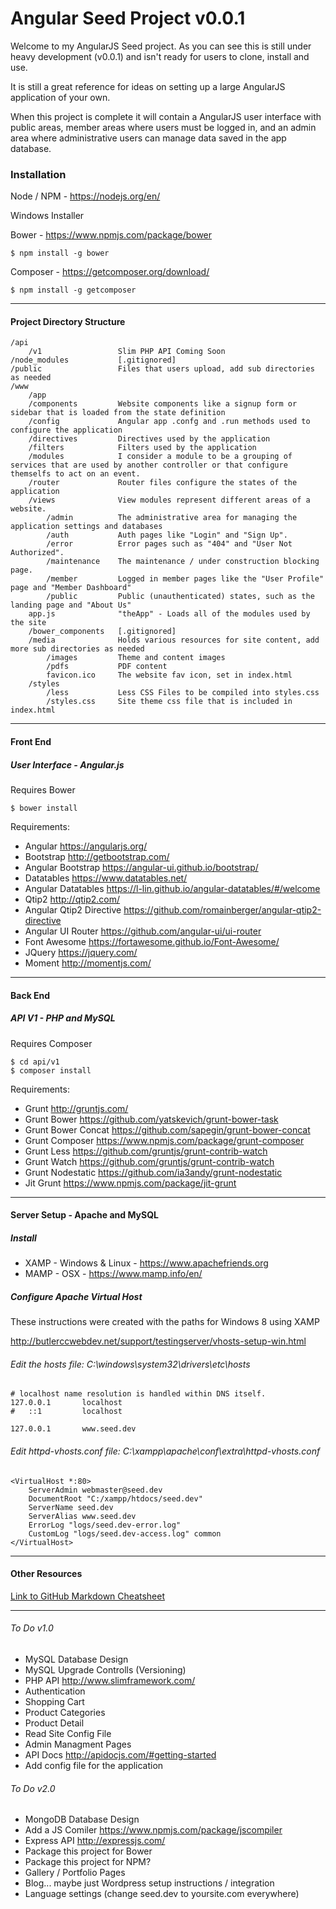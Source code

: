 # Angular Seed Project v0.0.1

Welcome to my AngularJS Seed project. As you can see this is still under heavy development (v0.0.1) and isn't ready for users to clone, install and use.

It is still a great reference for ideas on setting up a large AngularJS application of your own.

When this project is complete it will contain a AngularJS user interface with public areas, member areas where users must be logged in, and an admin area where administrative users can manage data saved in the app database.


### Installation

Node / NPM - https://nodejs.org/en/

Windows Installer

Bower - https://www.npmjs.com/package/bower

```
$ npm install -g bower
```

Composer - https://getcomposer.org/download/

```
$ npm install -g getcomposer
```

---

#### Project Directory Structure

```
/api
    /v1                 Slim PHP API Coming Soon
/node_modules           [.gitignored]
/public                 Files that users upload, add sub directories as needed
/www
    /app
    /components         Website components like a signup form or sidebar that is loaded from the state definition
    /config             Angular app .confg and .run methods used to configure the application
    /directives         Directives used by the application
    /filters            Filters used by the application
    /modules            I consider a module to be a grouping of services that are used by another controller or that configure themselfs to act on an event.
    /router             Router files configure the states of the application
    /views              View modules represent different areas of a website.
        /admin          The administrative area for managing the application settings and databases
        /auth           Auth pages like "Login" and "Sign Up".
        /error          Error pages such as "404" and "User Not Authorized".
        /maintenance    The maintenance / under construction blocking page.
        /member         Logged in member pages like the "User Profile" page and "Member Dashboard"
        /public         Public (unauthenticated) states, such as the landing page and "About Us"
    app.js              "theApp" - Loads all of the modules used by the site
    /bower_components   [.gitignored]
    /media              Holds various resources for site content, add more sub directories as needed
        /images         Theme and content images
        /pdfs           PDF content
        favicon.ico     The website fav icon, set in index.html
    /styles             
        /less           Less CSS Files to be compiled into styles.css
        /styles.css     Site theme css file that is included in index.html
```
---

####  Front End

##### User Interface - Angular.js 

Requires Bower 

```
$ bower install
```

Requirements:

- Angular https://angularjs.org/
- Bootstrap http://getbootstrap.com/
- Angular Bootstrap https://angular-ui.github.io/bootstrap/
- Datatables https://www.datatables.net/
- Angular Datatables https://l-lin.github.io/angular-datatables/#/welcome
- Qtip2 http://qtip2.com/
- Angular Qtip2 Directive https://github.com/romainberger/angular-qtip2-directive
- Angular UI Router https://github.com/angular-ui/ui-router
- Font Awesome https://fortawesome.github.io/Font-Awesome/
- JQuery https://jquery.com/
- Moment http://momentjs.com/

---

#### Back End 

##### API V1 - PHP and MySQL

Requires Composer 

```
$ cd api/v1
$ composer install
```


Requirements:

- Grunt http://gruntjs.com/
- Grunt Bower https://github.com/yatskevich/grunt-bower-task
- Grunt Bower Concat https://github.com/sapegin/grunt-bower-concat
- Grunt Composer https://www.npmjs.com/package/grunt-composer
- Grunt Less https://github.com/gruntjs/grunt-contrib-watch
- Grunt Watch https://github.com/gruntjs/grunt-contrib-watch
- Grunt Nodestatic https://github.com/ia3andy/grunt-nodestatic
- Jit Grunt https://www.npmjs.com/package/jit-grunt

---

#### Server Setup - Apache and MySQL

##### Install

- XAMP - Windows & Linux - https://www.apachefriends.org
- MAMP - OSX - https://www.mamp.info/en/

##### Configure Apache Virtual Host 

These instructions were created with the paths for Windows 8 using XAMP

http://butlerccwebdev.net/support/testingserver/vhosts-setup-win.html

###### Edit the hosts file: C:\windows\system32\drivers\etc\hosts

```
# localhost name resolution is handled within DNS itself.
127.0.0.1       localhost
#	::1         localhost

127.0.0.1		www.seed.dev
```

###### Edit httpd-vhosts.conf file: C:\xampp\apache\conf\extra\httpd-vhosts.conf

```
<VirtualHost *:80>
    ServerAdmin webmaster@seed.dev
    DocumentRoot "C:/xampp/htdocs/seed.dev"
    ServerName seed.dev
    ServerAlias www.seed.dev
    ErrorLog "logs/seed.dev-error.log"
    CustomLog "logs/seed.dev-access.log" common
</VirtualHost>
```

---

#### Other Resources

[Link to GitHub Markdown Cheatsheet](https://github.com/adam-p/markdown-here/wiki/Markdown-Cheatsheet#links)

---

###### To Do v1.0

- MySQL Database Design
- MySQL Upgrade Controlls (Versioning)
- PHP API http://www.slimframework.com/
- Authentication
- Shopping Cart
- Product Categories
- Product Detail
- Read Site Config File
- Admin Managment Pages
- API Docs http://apidocjs.com/#getting-started
- Add config file for the application

###### To Do v2.0
- MongoDB Database Design 
- Add a JS Comiler https://www.npmjs.com/package/jscompiler
- Express API http://expressjs.com/
- Package this project for Bower
- Package this project for NPM?
- Gallery / Portfolio Pages
- Blog... maybe just Wordpress setup instructions / integration
- Language settings (change seed.dev to yoursite.com everywhere)
